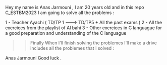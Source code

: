 Hey my name is Anas Jarmouni , I am 20 years old and in this repo C_ESTBM2023 I am going to solve all the problems :

1 - Teacher Ayachi ( TD/TP 1 ---> TD/TP5 + All the past exams )
2 - All the exercices from the playlist of Al bahi 
3 - Other exercices in C languague for a good preparation and understanding of the C languague 

>> Finally When I'll finish solving the problemes I'll make a drive includes all the problemes that I solved :

  Anas Jarmouni                                                    Good luck .

